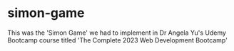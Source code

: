 # simon-game
This was the 'Simon Game' we had to implement in Dr Angela Yu's Udemy Bootcamp course titled 'The Complete 2023 Web Development Bootcamp'
